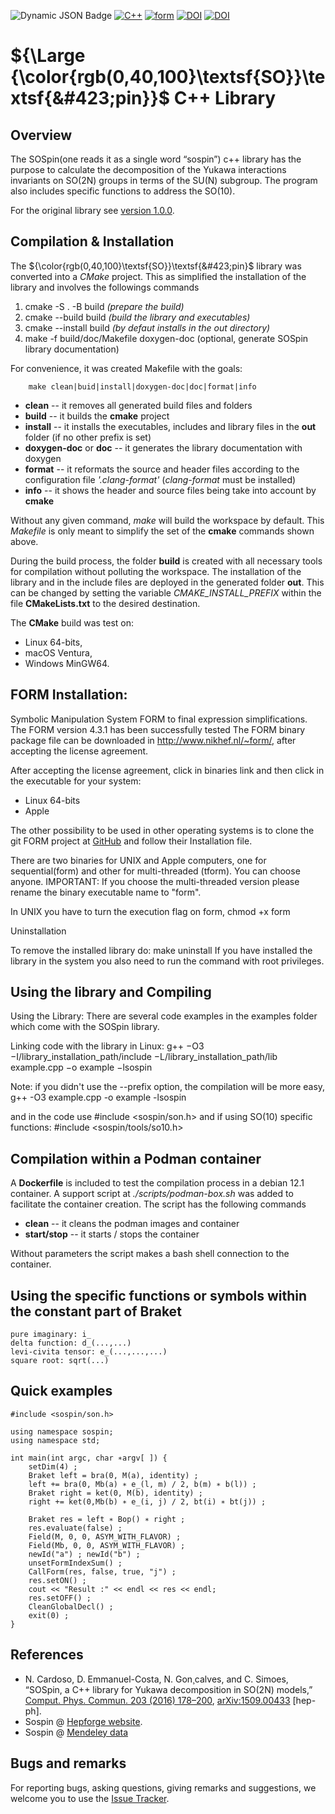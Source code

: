 ![Dynamic JSON Badge](https://img.shields.io/badge/dynamic/json?url=https%3A%2F%2Fraw.githubusercontent.com%2Fdedacosta%2Fsospin-dev%2Fdevelop%2Fpackage.json%3Ftoken%3DGHSAT0AAAAAACHQZAGYSNNKM2FNDMBZRC5IZIBO4YQ&query=version&label=Version&color=blue)
[![C++](https://img.shields.io/badge/C++-17-blue)](https://en.cppreference.com/w/cpp/20)
[![form](https://img.shields.io/badge/Form-4.3-blue)](https://github.com/vermaseren/form/tree/4.3)
[![DOI](https://zenodo.org/badge/DOI/10.1016/j.cpc.2016.01.010.svg)](https://doi.org/10.1016/j.cpc.2016.01.010)
[![DOI](https://img.shields.io/badge/arXiv-1509.00433-red)](https://arxiv.org/abs/1509.00433)

# ${\Large {\color{rgb(0,40,100}\textsf{SO}}\textsf{&#423;pin}}$ C++ Library

## Overview

The <span class="blue">SO</span><span class="reverse">S</span>pin(one reads it as a single word “sospin”) c++ library 
has the purpose to calculate the decomposition of the Yukawa interactions invariants on SO(2N) groups in terms
of the SU(N) subgroup. The program also includes specific functions to address the SO(10).

For the original library see [version 1.0.0](https://github.com/dedacosta/sospin/tree/v1.0.0).

## Compilation & Installation

The ${\color{rgb(0,40,100}\textsf{SO}}\textsf{&#423;pin}$ library was converted into a *CMake* project.
This as simplified the installation of the library and  involves the followings commands 
1. cmake -S . -B build _(prepare the build)_
2. cmake --build build _(build the library and executables)_
3. cmake --install build _(by defaut installs in the *out* directory)_
4. make -f build/doc/Makefile doxygen-doc (optional, generate SOSpin library documentation)

For convenience, it was created Makefile with the goals:
```make 
    make clean|buid|install|doxygen-doc|doc|format|info
```
- **clean** -- it removes all generated build files and folders 
- **build** -- it builds the **cmake** project
- **install** -- it installs the executables, includes and library files in the **out** folder (if no other prefix is set) 
- **doxygen-doc** or **doc** -- it generates the library documentation with doxygen
- **format** -- it reformats the source and header files according to the configuration file _'.clang-format'_ (_clang-format_ must be installed)
- **info** -- it shows the header and source files being take into account by **cmake**

Without any given command, _make_ will build the workspace by default. This _Makefile_ is only meant to simplify the set of the **cmake** commands shown above.

During the build process, the folder **build** is created with all necessary tools for compilation without polluting the 
workspace. The installation of the library and in the include files are deployed in the generated folder **out**. This 
can be changed by setting the variable _CMAKE_INSTALL_PREFIX_ within the file **CMakeLists.txt** to the desired 
destination.

The **CMake** build was test on:
- Linux 64-bits,
- macOS Ventura,
- Windows MinGW64.

## FORM Installation:

Symbolic Manipulation System FORM to final expression simplifications. The FORM version 4.3.1 has been successfully
tested The FORM binary package file can be downloaded in http://www.nikhef.nl/~form/, 
after accepting the license agreement.

After accepting the license agreement, click in binaries link and then click in 
the executable for your system:
- Linux 64-bits
- Apple

The other possibility to be used in other operating systems is to clone the git FORM project at 
[GitHub](https://github.com/vermaseren/form) and follow their Installation file.

There are two binaries for UNIX and Apple computers, one for sequential(form) 
and other for multi-threaded (tform).
You can choose anyone.
IMPORTANT: If you choose the multi-threaded version please rename the binary 
executable name to "form".

In UNIX you have to turn the execution flag on form,
chmod +x form

Uninstallation

To remove the installed library do: make uninstall
If you have installed the library in the system you also need to run the command 
with root privileges.

## Using the library and Compiling

Using the Library:
There are several code examples in the examples folder which come with the 
SOSpin library.


Linking code with the library in Linux:
g++ −O3 −I/library_installation_path/include −L/library_installation_path/lib \
example.cpp −o example −lsospin

Note: if you didn't use the --prefix option, the compilation will be more easy,
g++ -O3 example.cpp -o example -lsospin

and in the code use
#include <sospin/son.h>
and if using SO(10) specific functions:
#include <sospin/tools/so10.h>

## Compilation within a Podman container

A **Dockerfile** is included to test the compilation process in a debian 12.1 container. A support script
at _./scripts/podman-box.sh_ was added to facilitate the container creation. The script has the following
commands
- **clean** -- it cleans the podman images and container
- **start/stop** -- it starts / stops the container

Without parameters the script makes a bash shell connection to the container.


## Using the specific functions or symbols within the constant part of Braket

    pure imaginary: i_
    delta function: d_(...,...)
    levi-civita tensor: e_(...,...,...)
    square root: sqrt(...)

## Quick examples

```sospin
#include <sospin/son.h>

using namespace sospin;
using namespace std;

int main(int argc, char ∗argv[ ]) {
    setDim(4) ;
    Braket left = bra(0, M(a), identity) ;
    left += bra(0, Mb(a) ∗ e_(l, m) / 2, b(m) ∗ b(l)) ;
    Braket right = ket(0, M(b), identity) ;
    right += ket(0,Mb(b) ∗ e_(i, j) / 2, bt(i) ∗ bt(j)) ;

    Braket res = left ∗ Bop() ∗ right ;
    res.evaluate(false) ;
    Field(M, 0, 0, ASYM_WITH_FLAVOR) ;
    Field(Mb, 0, 0, ASYM_WITH_FLAVOR) ;
    newId("a") ; newId("b") ;
    unsetFormIndexSum() ;
    CallForm(res, false, true, "j") ;
    res.setON() ;
    cout << "Result :" << endl << res << endl;
    res.setOFF() ;
    CleanGlobalDecl() ;
    exit(0) ;
}
```

## References

-  N. Cardoso, D. Emmanuel-Costa, N. Gon¸calves, and C. Simoes, “SOSpin, a C++
  library for Yukawa decomposition in SO(2N) models,” [Comput. Phys. Commun.
  203 (2016) 178–200](https://doi.org/10.1016/j.cpc.2016.01.010), [arXiv:1509.00433](https://arxiv.org/abs/1509.00433) [hep-ph].
- Sospin @ [Hepforge website](https://sospin.hepforge.org).
- Sospin @ [Mendeley data](https://data.mendeley.com/datasets/w8g9349ppv/1)
## Bugs and remarks

For reporting bugs, asking questions, giving remarks and suggestions, we welcome you to use the [Issue Tracker](https://github.com/dedacosta/sospin/issues).

